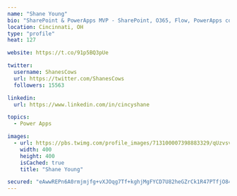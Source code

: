 ```yaml
---
name: "Shane Young"
bio: "SharePoint & PowerApps MVP - SharePoint, O365, Flow, PowerApps consulting? @PowerApps911 | Pure Snark? You found it."
location: Cincinnati, OH
type: "profile"
heat: 127

website: https://t.co/91p5BQ3pUe

twitter:
  username: ShanesCows
  url: https://twitter.com/ShanesCows
  followers: 15563

linkedin:
  url: https://www.linkedin.com/in/cincyshane

topics:
  - Power Apps

images:
  - url: https://pbs.twimg.com/profile_images/713100007398883329/qUzvsvQ3_400x400.jpg
    width: 400
    height: 400
    isCached: true
    title: "Shane Young"

secured: "eAwwREPn6A0rmjmjfg+vXJOqg7Tf+kghjMgFYCD7U82heGZrCk1R47PTfjO84bCgMMkO0gldvCUcOoDH5pGEweS7UOyE142HIHYJYeLSasPEO80fdK9pSvvvu1/82cwQEgA2yTwZr5w6ToPXRkYdH293WysEKbC59XHDRr/YuV8v9Rp19awv7o51qc4WKgI+vJll2/CufPAxoX9eA5ChGqnnjM/pcb2hgVsve1RI91uAVp3MUTfvAT+XiwZZG28hGj+zEpeTQVO7Zu3mi91KpV9CFSmhoU8EMMG+JHmTehQJwq485z7E9udd2HTdZy4T0hzSKFHvKuzUz5+5rrJVHqgQY5tzttOjEv+Gsv69snfRLtaYts0mA7bltOUnG4GbCuKivA+B3/eaUm2FgtCK7rIeo6shl/Zn5qY+mBzyw0M=;I0cCIIFyHFNjTYZmuTWqkg=="
---
```


